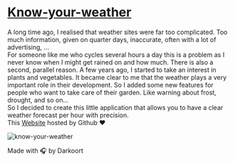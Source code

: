 # [Know-your-weather](https://arthurgrenier.github.io/Know-your-weather/index.html)

A long time ago, I realised that weather sites were far too complicated. Too much information, given on quarter days, inaccurate, often with a lot of advertising, ...  
For someone like me who cycles several hours a day this is a problem as I never know when I might get rained on and how much. There is also a second, parallel reason. A few years ago, I started to take an interest in plants and vegetables. It became clear to me that the weather plays a very important role in their development. So I added some new features for people who want to take care of their garden. Like warning about frost, drought, and so on...  
So I decided to create this little application that allows you to have a clear weather forecast per hour with precision.  
This [Website](https://arthurgrenier.github.io/Know-your-weather/index.html) hosted by Github :heart: 

![know-your-weather](https://user-images.githubusercontent.com/71335853/199726554-09434341-6337-4a32-b747-4e4f297c7706.png)
  
Made with 🎧 by Darkoort
